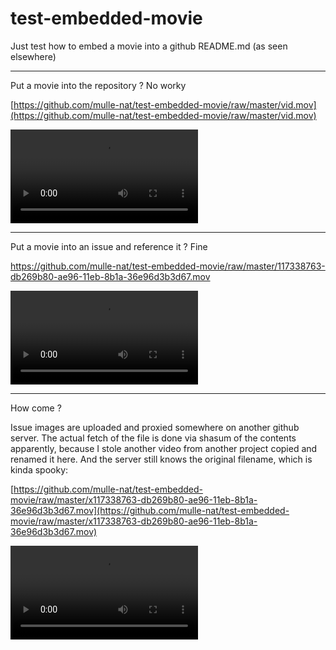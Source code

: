 # test-embedded-movie
Just test how to embed a movie into a github README.md (as seen elsewhere)

---
Put a movie into the repository ? No worky

[https://github.com/mulle-nat/test-embedded-movie/raw/master/vid.mov](https://github.com/mulle-nat/test-embedded-movie/raw/master/vid.mov)

![Movie](https://github.com/mulle-nat/test-embedded-movie/raw/master/vid.mov)

---

Put a movie into an issue and reference it ? Fine

[https://github.com/mulle-nat/test-embedded-movie/raw/master/117338763-db269b80-ae96-11eb-8b1a-36e96d3b3d67.mov
](https://github.com/mulle-nat/test-embedded-movie/assets/1381995/2cd5dfe1-4a6a-4549-b7ec-3b467e9204d4)

![Movie](https://github.com/mulle-nat/test-embedded-movie/raw/master/117338763-db269b80-ae96-11eb-8b1a-36e96d3b3d67.mov)

---

How come ?

Issue images are uploaded and proxied somewhere on another github server. The actual fetch of the file is done via shasum of the contents apparently, because I stole another video from another project copied and renamed it here. And the server still knows the original filename, which is kinda spooky:


[https://github.com/mulle-nat/test-embedded-movie/raw/master/x117338763-db269b80-ae96-11eb-8b1a-36e96d3b3d67.mov](https://github.com/mulle-nat/test-embedded-movie/raw/master/x117338763-db269b80-ae96-11eb-8b1a-36e96d3b3d67.mov)

![Movie](https://github.com/mulle-nat/test-embedded-movie/raw/master/x117338763-db269b80-ae96-11eb-8b1a-36e96d3b3d67.mov)
